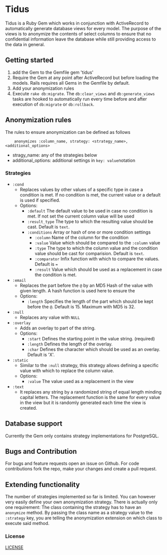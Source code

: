 # Tidus

Tidus is a Ruby Gem which works in conjunction with ActiveRecord to automatically generate database views for every model. The purpose of the views is to anonymize the contents of select columns to ensure that no confidential information leave the database while still providing access to the data in general.

## Getting started

1. add the Gem to the Gemfile
        gem 'tidus'
2. Require the Gem at any point after ActiveRecord but before loading the models. Rails requires all Gems in the Gemfile by default.
3. Add your anonymization rules
4. Execute `rake db:migrate`. The `db:clear_views` and `db:generate_views` tasks are hooked to automatically run every time before and after execution of `db:migrate` or `db:rollback`.

## Anonymization rules
The rules to ensure anonymization can be defined as follows

        anonymizes :column_name, strategy: <strategy_name>, <additional_options>
- stragy_name: any of the strategies below
- additional_options: additional settings in `key: value`notation

### Strategies
- `:cond`
    - Replaces values by other values of a specific type in case a condition is met. If no condition is met, the current value or a default is used if specified.
    - Options:
        - `:default`  The default value to be used in case no condition is met. If not set the current column value will be used
        - `:result_type`   The type to which the resulting value should be cast. Default is `text`.
        - `:conditions`  Array or hash of one or more condition settings
            -  `:column` Name of the column for the condition
            -  `:value` Value which should be compared to the `:column` value
            -  `:type`  The type to which the column value and the condition value should be cast for comparision. Default is `text`.
            -  `:comparator`  Infix function with which to compare the values. Default is `=`
            -  `:result` Value which should be used as a replacement in case the condition is met.
- `:email`
    -  Replaces the part before the `@` by an MD5 Hash of the value with given length. A hash function is used here to ensure the
    -  Options:
        -  `:length`    Specifies the length of the part which should be kept before the `@`. Default is 15. Maximum with MD5 is 32.
- `:null`
    - Replaces any value with `NULL`
- `:overlay`
    - Adds an overlay to part of the string.
    - Options:
        - `:start`  Defines the starting point in the value string. (required)
        - `:length` Defines the length of the overlay.
        - `:char`   Defines the character which should be used as an overlay. Default is 'X'.
- `:static`
    - Similar to the `:null` strategy, this strategy allows defining a specific value with which to replace the column value.
    - Options:
        - `:value`  The value used as a replacement in the view
- `:text`
    - It replaces any string by a randomized string of equal length minding capital letters. The replacement function is the same for every value in the view but it is randomly generated each time the view is created.

## Database support
Currently the Gem only contains strategy implementations for PostgreSQL.

## Bugs and Contribution
For bugs and feature requests open an issue on Github. For code contributions fork the repo, make your changes and create a pull request.

## Extending functionality
The number of strategies implemented so far is limited. You can however very easily define your own anonymization strategy. There is actually only one requirement: The class containing the strategy has to have an `anonymize` method. By passing the class name as a strategy value to the `:strategy` key, you are telling the anonymization extension on which class to execute said method.

### License
[LICENSE](LICENSE)